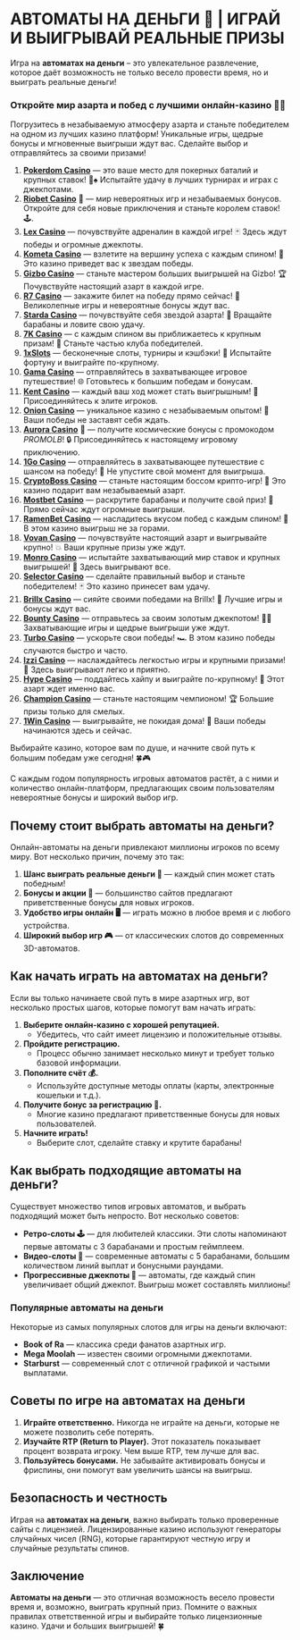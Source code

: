 # АВТОМАТЫ НА ДЕНЬГИ 🎰 | ИГРАЙ И ВЫИГРЫВАЙ РЕАЛЬНЫЕ ПРИЗЫ

Игра на **автоматах на деньги** – это увлекательное развлечение, которое даёт возможность не только весело провести время, но и выиграть реальные деньги! 
### Откройте мир азарта и побед с лучшими онлайн-казино 🎰💥

Погрузитесь в незабываемую атмосферу азарта и станьте победителем на одном из лучших казино платформ! Уникальные игры, щедрые бонусы и мгновенные выигрыши ждут вас. Сделайте выбор и отправляйтесь за своими призами!

1. **[Pokerdom Casino](https://brandplay.link/Bxg7SC7H)** — это ваше место для покерных баталий и крупных ставок! 🎲♠️ Испытайте удачу в лучших турнирах и играх с джекпотами.
2. **[Riobet Casino](https://brandplay.link/dtx89f2L)** 🌟 — мир невероятных игр и незабываемых бонусов. Откройте для себя новые приключения и станьте королем ставок! 🕹️.
3. **[Lex Casino](https://brandplay.link/2HFTmBc8)** — почувствуйте адреналин в каждой игре! 🃏 Здесь ждут победы и огромные джекпоты.
4. **[Kometa Casino](https://brandplay.link/tLG15CCb)** — взлетите на вершину успеха с каждым спином! 🚀 Это казино приведет вас к звездам победы.
5. **[Gizbo Casino](https://gizbo-tea02.com/c8e962e89)** — станьте мастером больших выигрышей на Gizbo! 🏆 Почувствуйте настоящий азарт в каждой игре.
6. **[R7 Casino](https://brandplay.link/zPmNmTWG)** — закажите билет на победу прямо сейчас! 🎯 Великолепные игры и невероятные бонусы ждут вас.
7. **[Starda Casino](https://brandplay.link/cpFQbWKn)** — почувствуйте себя звездой азарта! 🌟 Вращайте барабаны и ловите свою удачу.
8. **[7K Casino](https://brandplay.link/dd46bNgD)** — с каждым спином вы приближаетесь к крупным призам! 🎰 Станьте частью клуба победителей.
9. **[1xSlots](https://brandplay.link/R4xfxqdm)** — бесконечные слоты, турниры и кэшбэки! 🎲 Испытайте фортуну и выиграйте по-крупному.
10. **[Gama Casino](https://brandplay.link/zrZpLFTP)** — отправляйтесь в захватывающее игровое путешествие! 🌐 Готовьтесь к большим победам и бонусам.
11. **[Kent Casino](https://passage-through-deserts.com/de0514c15)** — каждый ваш ход может стать выигрышным! 🏅 Присоединяйтесь к элите игроков.
12. **[Onion Casino](https://obclk001-2d.top/click?offer_id=986&partner_id=10542&landing_id=1798&utm_medium=affiliate&sub_1=oncasino3)** — уникальное казино с незабываемым опытом! 🧅 Ваши победы не заставят себя ждать.
13. **[Aurora Casino](https://10trafic-stat2.com/click/668546566bcc6313411604c7/6766/15114/subaccount?promocode=PROMOLB)** 🌌 — получите космические бонусы с промокодом *PROMOLB*! 🔒 Присоединяйтесь к настоящему игровому приключению.
14. **[1Go Casino](https://1go-ircp01.com/ce015f410)** — отправляйтесь в захватывающее путешествие с шансом на победу! 🚀 Не упустите свой момент для выигрыша.
15. **[CryptoBoss Casino](https://cryptobossc.online/d847bcfa9)** — станьте настоящим боссом крипто-игр! 💎 Это казино подарит вам незабываемый азарт.
16. **[Mostbet Casino](https://ktbtis024ifqfn0mst.com/beQs)** — раскрутите барабаны и получите свой приз! 🎰 Прямо сейчас ждут огромные выигрыши.
17. **[RamenBet Casino](https://get.saltyram.com/ru/registration?apkpop=0&partner=p24970p3296034p5526)** — насладитесь вкусом побед с каждым спином! 🍜 В этом казино выигрыш не за горами.
18. **[Vovan Casino](https://vovan.site/d2375cf9b)** — почувствуйте настоящий азарт и выигрывайте крупно! 💥 Ваши крупные призы уже ждут.
19. **[Monro Casino](https://mnr-ircp01.com/c3ce72a2c)** — испытайте захватывающий мир ставок и крупных выигрышей! 🎯 Здесь выигрывают все.
20. **[Selector Casino](https://gosel.pl/SELVK)** — сделайте правильный выбор и станьте победителем! 🃏 Это казино принесет вам удачу.
21. **[Brillx Casino](https://brillx.pub/BRIVK)** — сияйте своими победами на Brillx! 💫 Лучшие игры и бонусы ждут вас.
22. **[Bounty Casino](https://bounty-casino.de/BOVK)** — отправьтесь за своим золотым джекпотом! 🏴‍☠️ Захватывающие игры и щедрые выигрыши уже ждут.
23. **[Turbo Casino](https://turbo-casino.pro/TURVK)** — ускорьте свои победы! 🏎️ В этом казино победы случаются быстро и часто.
24. **[Izzi Casino](https://izzi-fr03.com/ca7c8a7b7)** — наслаждайтесь легкостью игры и крупными призами! 🎰 Здесь выигрывают легко и приятно.
25. **[Hype Casino](https://hypekaz.com/dc2f44ad0)** — поддайтесь хайпу и выиграйте по-крупному! 🎉 Этот азарт ждет именно вас.
26. **[Champion Casino](https://champcasino.ink/pobeda/doa-hats?p80412p305331p112c)** — станьте настоящим чемпионом! 🏆 Большие призы только для смелых.
27. **[1Win Casino](https://brandplay.link/6F5VqbyZ)** — выигрывайте, не покидая дома! 🥇 Ваши победы начинаются здесь и сейчас.

Выбирайте казино, которое вам по душе, и начните свой путь к большим победам уже сегодня! 🍀🎮

С каждым годом популярность игровых автоматов растёт, а с ними и количество онлайн-платформ, предлагающих своим пользователям невероятные бонусы и широкий выбор игр.

## Почему стоит выбрать автоматы на деньги?

Онлайн-автоматы на деньги привлекают миллионы игроков по всему миру. Вот несколько причин, почему это так:

1. **Шанс выиграть реальные деньги 💸** — каждый спин может стать победным!
2. **Бонусы и акции 🎁** — большинство сайтов предлагают приветственные бонусы для новых игроков.
3. **Удобство игры онлайн 🖥️** — играть можно в любое время и с любого устройства.
4. **Широкий выбор игр 🎮** — от классических слотов до современных 3D-автоматов.

## Как начать играть на автоматах на деньги?

Если вы только начинаете свой путь в мире азартных игр, вот несколько простых шагов, которые помогут вам начать играть:

1. **Выберите онлайн-казино с хорошей репутацией.**
   - Убедитесь, что сайт имеет лицензию и положительные отзывы.
2. **Пройдите регистрацию.**
   - Процесс обычно занимает несколько минут и требует только базовой информации.
3. **Пополните счёт 💰.**
   - Используйте доступные методы оплаты (карты, электронные кошельки и т.д.).
4. **Получите бонус за регистрацию 🎉.**
   - Многие казино предлагают приветственные бонусы для новых пользователей.
5. **Начните играть!**
   - Выберите слот, сделайте ставку и крутите барабаны!

## Как выбрать подходящие автоматы на деньги?

Существует множество типов игровых автоматов, и выбрать подходящий может быть непросто. Вот несколько советов:

- **Ретро-слоты 🕹️** — для любителей классики. Эти слоты напоминают первые автоматы с 3 барабанами и простым геймплеем.
- **Видео-слоты 🎥** — современные автоматы с 5 барабанами, большим количеством линий выплат и бонусными раундами.
- **Прогрессивные джекпоты 💎** — автоматы, где каждый спин увеличивает общий джекпот. Выигрыш может составлять миллионы!

### Популярные автоматы на деньги

Некоторые из самых популярных слотов для игры на деньги включают:

- **Book of Ra** — классика среди фанатов азартных игр.
- **Mega Moolah** — известен своими огромными джекпотами.
- **Starburst** — современный слот с отличной графикой и частыми выплатами.

## Советы по игре на автоматах на деньги

1. **Играйте ответственно.** Никогда не играйте на деньги, которые не можете позволить себе потерять.
2. **Изучайте RTP (Return to Player).** Этот показатель показывает процент возврата игроку. Чем выше RTP, тем лучше для вас.
3. **Пользуйтесь бонусами.** Не забывайте активировать бонусы и фриспины, они помогут вам увеличить шансы на выигрыш.

## Безопасность и честность

Играя на **автоматах на деньги**, важно выбирать только проверенные сайты с лицензией. Лицензированные казино используют генераторы случайных чисел (RNG), которые гарантируют честную игру и случайные результаты спинов.

## Заключение

**Автоматы на деньги** — это отличная возможность весело провести время и, возможно, выиграть крупный приз. Помните о важных правилах ответственной игры и выбирайте только лицензионные казино. Удачи и больших выигрышей! 🍀


